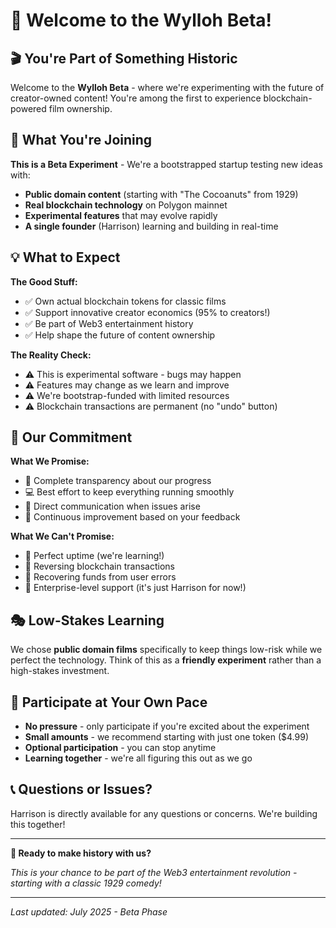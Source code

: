 # 🎪 Welcome to the Wylloh Beta!

## 🎬 You're Part of Something Historic

Welcome to the **Wylloh Beta** - where we're experimenting with the future of creator-owned content! You're among the first to experience blockchain-powered film ownership.

## 🚀 What You're Joining

**This is a Beta Experiment** - We're a bootstrapped startup testing new ideas with:
- **Public domain content** (starting with "The Cocoanuts" from 1929)
- **Real blockchain technology** on Polygon mainnet
- **Experimental features** that may evolve rapidly
- **A single founder** (Harrison) learning and building in real-time

## 💡 What to Expect

**The Good Stuff:**
- ✅ Own actual blockchain tokens for classic films
- ✅ Support innovative creator economics (95% to creators!)
- ✅ Be part of Web3 entertainment history
- ✅ Help shape the future of content ownership

**The Reality Check:**
- ⚠️ This is experimental software - bugs may happen
- ⚠️ Features may change as we learn and improve
- ⚠️ We're bootstrap-funded with limited resources
- ⚠️ Blockchain transactions are permanent (no "undo" button)

## 🎯 Our Commitment

**What We Promise:**
- 🤝 Complete transparency about our progress
- 💻 Best effort to keep everything running smoothly
- 📧 Direct communication when issues arise
- 🔧 Continuous improvement based on your feedback

**What We Can't Promise:**
- 🚫 Perfect uptime (we're learning!)
- 🚫 Reversing blockchain transactions
- 🚫 Recovering funds from user errors
- 🚫 Enterprise-level support (it's just Harrison for now!)

## 🎭 Low-Stakes Learning

We chose **public domain films** specifically to keep things low-risk while we perfect the technology. Think of this as a **friendly experiment** rather than a high-stakes investment.

## 🤝 Participate at Your Own Pace

- **No pressure** - only participate if you're excited about the experiment
- **Small amounts** - we recommend starting with just one token ($4.99)
- **Optional participation** - you can stop anytime
- **Learning together** - we're all figuring this out as we go

## 📞 Questions or Issues?

Harrison is directly available for any questions or concerns. We're building this together!

---

**🎪 Ready to make history with us?** 

*This is your chance to be part of the Web3 entertainment revolution - starting with a classic 1929 comedy!*

---

*Last updated: July 2025 - Beta Phase* 